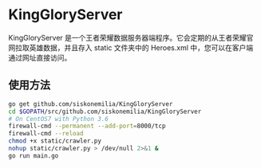 # KingGloryServer

KingGloryServer 是一个王者荣耀数据服务器端程序。它会定期的从王者荣耀官网拉取英雄数据，并且存入 static 文件夹中的 Heroes.xml 中，您可以在客户端通过网址直接访问。

## 使用方法

```bash
go get github.com/siskonemilia/KingGloryServer
cd $GOPATH/src/github.com/siskonemilia/KingGloryServer
# On CentOS7 with Python 3.6
firewall-cmd --permanent --add-port=8000/tcp
firewall-cmd --reload
chmod +x static/crawler.py
nohup static/crawler.py > /dev/null 2>&1 &
go run main.go
```